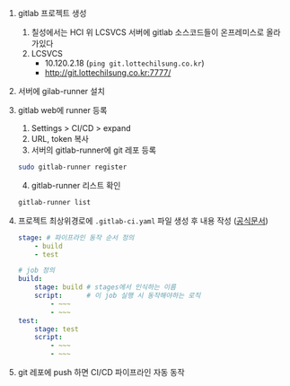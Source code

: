 1. gitlab 프로젝트 생성
	1. 칠성에서는 HCI 위 LCSVCS 서버에 gitlab 소스코드들이 온프레미스로 올라가있다
	2. LCSVCS
		- 10.120.2.18 (`ping git.lottechilsung.co.kr`)
		- http://git.lottechilsung.co.kr:7777/
2. 서버에 gilab-runner 설치
3. gitlab web에 runner 등록
	1. Settings > CI/CD > expand
	2. URL, token 복사
	3. 서버의 gitlab-runner에 git 레포 등록 
	```bash
	sudo gitlab-runner register
	```
	4. gitlab-runner 리스트 확인
	```bash
	gitlab-runner list
	```
4. 프로젝트 최상위경로에 `.gitlab-ci.yaml` 파일 생성 후 내용 작성 ([공식문서](https://docs.gitlab.com/ee/ci/yaml/gitlab_ci_yaml.html))
	```YAML
	stage: # 파이프라인 동작 순서 정의
		- build
		- test
	
	# job 정의
	build:
		stage: build # stages에서 인식하는 이름
		script:      # 이 job 실행 시 동작해야하는 로직
			- ~~~
			- ~~~
	test:
		stage: test
		script:
			- ~~~
			- ~~~
	```
	
5. git 레포에 push 하면 CI/CD 파이프라인 자동 동작